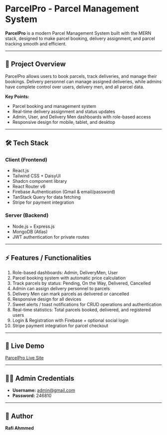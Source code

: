 # ParcelPro - Parcel Management System

**ParcelPro** is a modern Parcel Management System built with the MERN stack, designed to make parcel booking, delivery assignment, and parcel tracking smooth and efficient.

---

## 🌟 Project Overview
ParcelPro allows users to book parcels, track deliveries, and manage their bookings. Delivery personnel can manage assigned deliveries, while admins have complete control over users, delivery men, and all parcel data.

**Key Points:**
- Parcel booking and management system  
- Real-time delivery assignment and status updates  
- Admin, User, and Delivery Men dashboards with role-based access  
- Responsive design for mobile, tablet, and desktop  

---

## 🛠️ Tech Stack

### Client (Frontend)
- React.js  
- Tailwind CSS + DaisyUI  
- Shadcn component library  
- React Router v6  
- Firebase Authentication (Gmail & email/password)  
- TanStack Query for data fetching  
- Stripe for payment integration  

### Server (Backend)
- Node.js + Express.js  
- MongoDB (Atlas)  
- JWT authentication for private routes  

---

## ⚡ Features / Functionalities
1. Role-based dashboards: Admin, DeliveryMen, User  
2. Parcel booking system with automatic price calculation  
3. Track parcels by status: Pending, On the Way, Delivered, Cancelled  
4. Admin can assign delivery personnel to parcels  
5. Delivery Men can mark parcels as delivered or cancelled  
6. Responsive design for all devices  
7. Sweet alerts / toast notifications for CRUD operations and authentication  
8. Real-time statistics: Total parcels booked, delivered, and registered users  
9. Login & Registration with Firebase + optional social login  
10. Stripe payment integration for parcel checkout  

---

## 🔗 Live Demo
[ParcelPro Live Site](YOUR_LIVE_LINK_HERE)

---

## 👨‍💻 Admin Credentials
- **Username:** admin@gmail.com  
- **Password:** 246810 

---

## 🔧 Author
**Rafi Ahmmed**  

